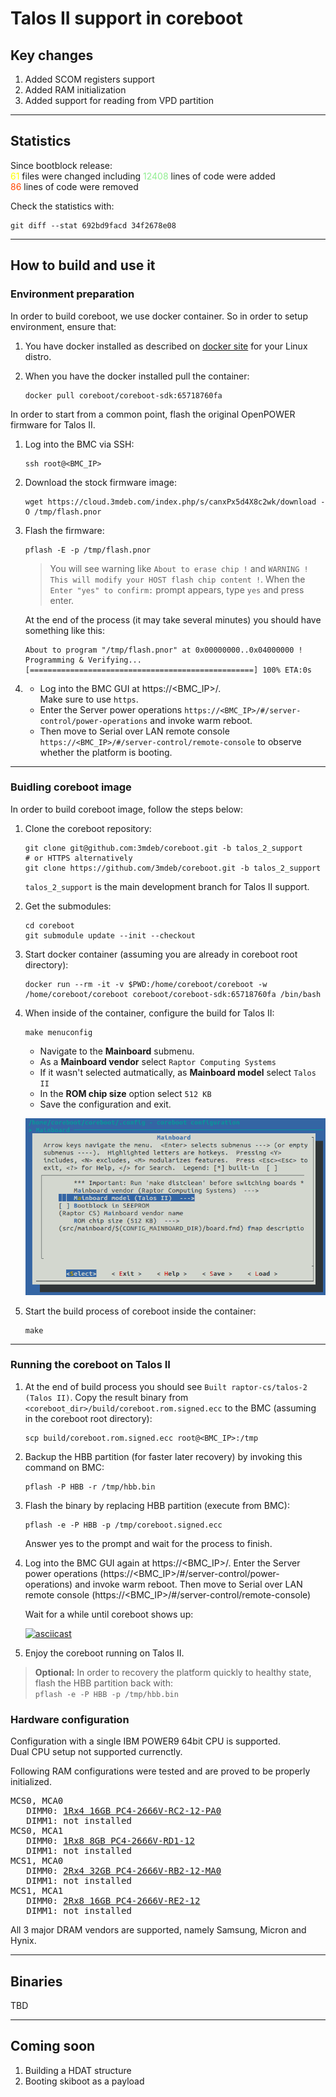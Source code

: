 # Talos II support in coreboot

## Key changes

1. Added SCOM registers support
2. Added RAM initialization
3. Added support for reading from VPD partition

---
## Statistics

Since bootblock release: \
<span style="color:yellow">61</span> files were changed including
<span style="color:lightgreen">12408</span> lines of code were added \
<span style="color:orangered">86</span> lines of code were removed

Check the statistics with:
```
git diff --stat 692bd9facd 34f2678e08
```
---
## How to build and use it

### Environment preparation

In order to build coreboot, we use docker container. So in order to setup
environment, ensure that:

1. You have docker installed as described on [docker site](https://docs.docker.com/engine/install/)
   for your Linux distro.
2. When you have the docker installed pull the container:

   ```
   docker pull coreboot/coreboot-sdk:65718760fa
   ```

In order to start from a common point, flash the original OpenPOWER firmware
for Talos II.

1. Log into the BMC via SSH:

   ```
   ssh root@<BMC_IP>
   ```

2. Download the stock firmware image:

   ```
   wget https://cloud.3mdeb.com/index.php/s/canxPx5d4X8c2wk/download -O /tmp/flash.pnor
   ```

3. Flash the firmware:

   ```
   pflash -E -p /tmp/flash.pnor
   ```

   > You will see warning like `About to erase chip !` and
   > `WARNING ! This will modify your HOST flash chip content !`. When the
   > `Enter "yes" to confirm:` prompt appears, type `yes` and press enter.

   At the end of the process (it may take several minutes) you should have
   something like this:

   ```
   About to program "/tmp/flash.pnor" at 0x00000000..0x04000000 !
   Programming & Verifying...
   [==================================================] 100% ETA:0s
   ```

4. * Log into the BMC GUI at https://<BMC_IP>/. \
     Make sure to use `https`.
   * Enter the Server power operations
     `https://<BMC_IP>/#/server-control/power-operations` and invoke
     warm reboot.
   * Then move to Serial over LAN remote console
     `https://<BMC_IP>/#/server-control/remote-console` to observe
     whether the platform is booting.

---

### Buidling coreboot image

In order to build coreboot image, follow the steps below:

1. Clone the coreboot repository:

   ```
   git clone git@github.com:3mdeb/coreboot.git -b talos_2_support
   # or HTTPS alternatively
   git clone https://github.com/3mdeb/coreboot.git -b talos_2_support
   ```
   `talos_2_support` is the main development branch for Talos II support.

2. Get the submodules:

   ```
   cd coreboot
   git submodule update --init --checkout
   ```

3. Start docker container (assuming you are already in coreboot root
   directory):

   ```
   docker run --rm -it -v $PWD:/home/coreboot/coreboot -w /home/coreboot/coreboot coreboot/coreboot-sdk:65718760fa /bin/bash
   ```

4. When inside of the container, configure the build for Talos II:

   ```
   make menuconfig
   ```

   * Navigate to the **Mainboard** submenu.
   * As a **Mainboard vendor** select `Raptor Computing Systems`
   * If it wasn't selected autmatically, as **Mainboard model** select `Talos II`
   * In the **ROM chip size** option select `512 KB`
   * Save the configuration and exit.

   ![make menuconfig](images/cb_menuconfig_romstage.png)

5. Start the build process of coreboot inside the container:

   ```
   make
   ```

---

### Running the coreboot on Talos II

1. At the end of build process you should see `Built raptor-cs/talos-2 (Talos II)`.
   Copy the result binary from `<coreboot_dir>/build/coreboot.rom.signed.ecc` to the BMC
   (assuming in the coreboot root directory):

   ```
   scp build/coreboot.rom.signed.ecc root@<BMC_IP>:/tmp
   ```

2. Backup the HBB partition (for faster later recovery) by invoking this
   command on BMC:

   ```
   pflash -P HBB -r /tmp/hbb.bin
   ```

3. Flash the binary by replacing HBB partition (execute from BMC):

   ```
   pflash -e -P HBB -p /tmp/coreboot.signed.ecc
   ```

   Answer yes to the prompt and wait for the process to finish.

4. Log into the BMC GUI again at https://<BMC_IP>/. Enter the Server power
   operations (https://<BMC_IP>/#/server-control/power-operations) and invoke
   warm reboot. Then move to Serial over LAN remote console
   (https://<BMC_IP>/#/server-control/remote-console)

   Wait for a while until coreboot shows up:

   [![asciicast](https://asciinema.org/a/hbeSMdHqHxJiYKxZCdRq3AIGa.svg)](https://asciinema.org/a/hbeSMdHqHxJiYKxZCdRq3AIGa)

5. Enjoy the coreboot running on Talos II.

> **Optional:** In order to recovery the platform quickly to healthy state, flash
> the HBB partition back with: \
> `pflash -e -P HBB -p /tmp/hbb.bin`

### Hardware configuration

Configuration with a single IBM POWER9 64bit CPU is supported. \
Dual CPU setup not supported currenctly.

Following RAM configurations were tested and are proved to be properly initialized.
<pre>
MCS0, MCA0
   DIMM0: <a href=https://www.samsung.com/semiconductor/dram/module/M393A2K40CB2-CTD>1Rx4 16GB PC4-2666V-RC2-12-PA0</a>
   DIMM1: not installed
MCS0, MCA1
   DIMM0: <a href=https://www.crucial.com/memory/server-ddr4/mta9asf1g72pz-2g6j1>1Rx8 8GB PC4-2666V-RD1-12</a>
   DIMM1: not installed
MCS1, MCA0
   DIMM0: <a href=https://www.samsung.com/semiconductor/dram/module/M393A4K40CB2-CTD/>2Rx4 32GB PC4-2666V-RB2-12-MA0</a>
   DIMM1: not installed
MCS1, MCA1
   DIMM0: <a href=https://mis-prod-koce-homepage-cdn-01-blob-ep.azureedge.net/web/static_file/12701730956286135.pdf>2Rx8 16GB PC4-2666V-RE2-12</a>
   DIMM1: not installed
</pre>

All 3 major DRAM vendors are supported, namely Samsung, Micron and Hynix.

---
## Binaries

TBD

---
## Coming soon
1. Building a HDAT structure
2. Booting skiboot as a payload
